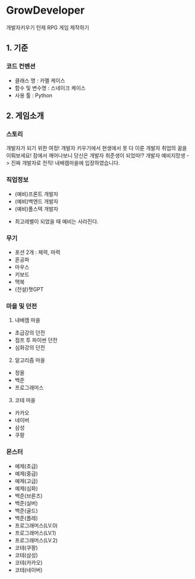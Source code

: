 # GrowDeveloper
개발자키우기
턴제 RPG 게임 제작하기
  
  
## 1. 기준
### 코드 컨벤션
- 클래스 명 : 카멜 케이스
- 함수 및 변수명 : 스네이크 케이스
- 사용 툴 : Python
  
  
## 2. 게임소개
### 스토리
개발자가 되기 위한 여정! 개발자 키우기에서 현생에서 못 다 이룬 개발자 취업의 꿈을 이뤄보세요!
잠에서 깨어나보니 당신은 개발자 취준생이 되었따!? 개발자 예비지망생 -> 진짜 개발자로 전직!
내배캠마을에 입장하였습니다.
  
    
### 직업정보
- (예비)프론트 개발자
- (예비)백엔드 개발자
- (예비)풀스텍 개발자  
* 최고레벨이 되었을 때 예비는 사라진다.
  
    
### 무기
- 포션 2개 : 체력, 마력
- 혼공파
- 마우스
- 키보드
- 맥북
- (전설)챗GPT
  
    
### 마을 및 던전
1. 내배캠 마을
- 초급강의 던전
- 점프 투 파이썬 던전
- 심화강의 던전
2. 알고리즘 마을
- 정올
- 백준
- 프로그래머스
3. 코테 마을
- 카카오 
- 네이버
- 삼성
- 쿠팡
  
    
### 몬스터
- 예제(초급)
- 예제(중급)
- 예제(고급)
- 예제(심화)
- 백준(브론즈)
- 백준(실버)
- 백준(골드)
- 백준(플레)
- 프로그래머스(LV.0)
- 프로그래머스(LV.1)
- 프로그래머스(LV.2)
- 코테(쿠팡)
- 코테(삼성)
- 코테(카카오)
- 코테(네이버)

